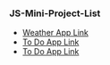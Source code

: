 ### JS-Mini-Project-List
<ul>
  <li><a href = "https://vishakha-weather-app.netlify.app/">Weather App Link</a></li>
  <li><a href = "https://vishakha-to-do-app.netlify.app/">To Do App Link</a></li>
  <li><a href = "https://vishakha-qr-code-generator.netlify.app/">To Do App Link</a></li>

</ul>
